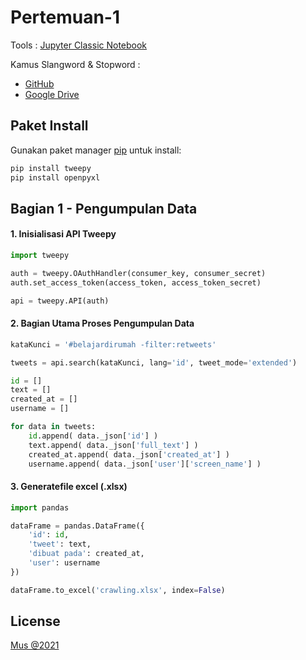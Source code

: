 # Pertemuan-1

Tools : [Jupyter Classic Notebook](https://jupyter.org/try)

Kamus Slangword & Stopword : 
- [GitHub](https://github.com/louisowen6/NLP_bahasa_resources)
- [Google Drive](https://drive.google.com/drive/folders/11dL25bqsFdID7cR0DMNorIzAANSMsQkF?usp=sharing)


## Paket Install

Gunakan paket manager [pip](https://pip.pypa.io/en/stable/) untuk install:

```bash
pip install tweepy
pip install openpyxl

```

## Bagian 1 - Pengumpulan Data

#### 1. Inisialisasi API Tweepy

```python
import tweepy

auth = tweepy.OAuthHandler(consumer_key, consumer_secret)
auth.set_access_token(access_token, access_token_secret)

api = tweepy.API(auth)
```

#### 2. Bagian Utama Proses Pengumpulan Data
```python
kataKunci = '#belajardirumah -filter:retweets'

tweets = api.search(kataKunci, lang='id', tweet_mode='extended')

id = []
text = []
created_at = []
username = []

for data in tweets:
    id.append( data._json['id'] )
    text.append( data._json['full_text'] )
    created_at.append( data._json['created_at'] )
    username.append( data._json['user']['screen_name'] )
```

#### 3. Generatefile excel (.xlsx)
```python
import pandas

dataFrame = pandas.DataFrame({
    'id': id,
    'tweet': text,
    'dibuat pada': created_at,
    'user': username
})

dataFrame.to_excel('crawling.xlsx', index=False)
```

## License
[Mus @2021](https://github.com/muspriandi/)